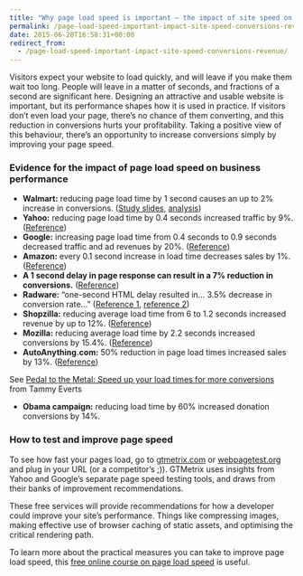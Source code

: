 ```yaml
---
title: "Why page load speed is important – the impact of site speed on conversions and revenue"
permalink: /page-load-speed-important-impact-site-speed-conversions-revenue
date: 2015-06-28T16:58:31+00:00
redirect_from:
  - /page-load-speed-important-impact-site-speed-conversions-revenue/
---
```


Visitors expect your website to load quickly, and will leave if you make them wait too long. People will leave in a matter of seconds, and fractions of a second are significant here. Designing an attractive and usable website is important, but its performance shapes how it is used in practice. If visitors don’t even load your page, there’s no chance of them converting, and this reduction in conversions hurts your profitability. Taking a positive view of this behaviour, there’s an opportunity to increase conversions simply by improving your page speed.

### Evidence for the impact of page load speed on business performance

- **Walmart:** reducing page load time by 1 second causes an up to 2% increase in conversions. ([Study slides](http://minus.com/msM8y8nyh), [analysis](http://www.webperformancetoday.com/2012/02/28/4-awesome-slides-showing-how-page-speed-correlates-to-business-metrics-at-walmart-com/))
- **Yahoo:** reducing page load time by 0.4 seconds increased traffic by 9%. ([Reference](http://www.sitepoint.com/page-speed-business-metrics))
- **Google:** increasing page load time from 0.4 seconds to 0.9 seconds decreased traffic and ad revenues by 20%. ([Reference](http://www.svennerberg.com/2008/12/page-load-times-vs-conversion-rates/))
- **Amazon:** every 0.1 second increase in load time decreases sales by 1%. ([Reference](http://www.svennerberg.com/2008/12/page-load-times-vs-conversion-rates/))
- **A 1 second delay in page response can result in a 7% reduction in conversions.** ([Reference](http://blog.kissmetrics.com/loading-time/))
- **Radware:** “one-second HTML delay resulted in… 3.5% decrease in conversion rate…” ([Reference 1](http://www.webperformancetoday.com/2011/11/23/case-study-slow-page-load-mobile-business-metrics/), [reference 2](http://uxmag.com/articles/when-design-best-practices-become-performance-worst-practices))
- **Shopzilla:** reducing average load time from 6 to 1.2 seconds increased revenue by up to 12%. ([Reference](http://www.webperformancetoday.com/2011/11/23/case-study-slow-page-load-mobile-business-metrics/))
- **Mozilla:** reducing average load time by 2.2 seconds increased conversions by 15.4%. ([Reference](http://www.webperformancetoday.com/2011/11/23/case-study-slow-page-load-mobile-business-metrics/))
- **AutoAnything.com:** 50% reduction in page load times increased sales by 13%. ([Reference](http://www.webperformancetoday.com/2011/11/23/case-study-slow-page-load-mobile-business-metrics/))

See <a href="https://www.slideshare.net/tammyeverts/pedal-to-the-metal-speed-up-your-load-times-for-more-conversions" title="Pedal to the Metal: Speed up your load times for more conversions" target="_blank">Pedal to the Metal: Speed up your load times for more conversions</a> from Tammy Everts

- **Obama campaign:** reducing load time by 60% increased donation conversions by 14%.

### How to test and improve page speed

To see how fast your pages load, go to [gtmetrix.com](http://gtmetrix.com/) or [webpagetest.org](http://www.webpagetest.org/) and plug in your URL (or a competitor’s ;)). GTMetrix uses insights from Yahoo and Google’s separate page speed testing tools, and draws from their banks of improvement recommendations.

These free services will provide recommendations for how a developer could improve your site’s performance. Things like compressing images, making effective use of browser caching of static assets, and optimising the critical rendering path.

To learn more about the practical measures you can take to improve page load speed, this [free online course on page load speed](https://www.udacity.com/course/website-performance-optimization--ud884) is useful.